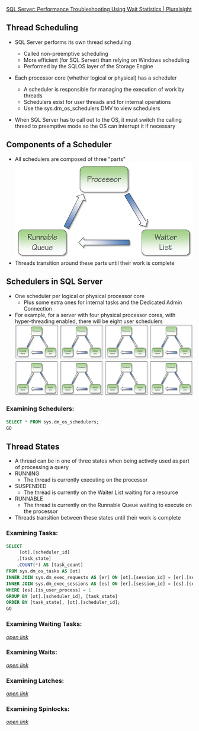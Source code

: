 [SQL Server: Performance Troubleshooting Using Wait Statistics | Pluralsight](https://www.pluralsight.com/courses/sqlserver-waits)

## Thread Scheduling
- SQL Server performs its own thread scheduling 
  + Called non-preemptive scheduling 
  + More efficient (for SQL Server) than relying on Windows scheduling 
  + Performed by the SQLOS layer of the Storage Engine 
 
- Each processor core (whether logical or physical) has a scheduler 
  + A scheduler is responsible for managing the execution of work by threads 
  + Schedulers exist for user threads and for internal operations 
  + Use the sys.dm_os_schedulers DMV to view schedulers 
 
- When SQL Server has to call out to the OS, it must switch the calling thread to preemptive mode so the OS can interrupt it if necessary

## Components of a Scheduler
- All schedulers are composed of three "parts"
![alt text](imgs/scheduler_components.png)
- Threads transition around these parts until their work is complete

## Schedulers in SQL Server
- One scheduler per logical or physical processor core
  + Plus some extra ones for internal tasks and the Dedicated Admin Connection
- For example, for a server with four physical processor cores, with hyper-threading enabled, there will be eight user schedulers
![alt text](imgs/schedulers.png)

### Examining Schedulers:
```sql
SELECT * FROM sys.dm_os_schedulers;
GO
```

## Thread States
- A thread can be in one of three states when being actively used as part of processing a query
- RUNNING
  + The thread is currently executing on the processor
- SUSPENDED
  + The thread is currently on the Waiter List waiting for a resource
- RUNNABLE
  + The thread is currently on the Runnable Queue waiting to execute on the processor
- Threads transition between these states until their work is complete

### Examining Tasks:
```sql
SELECT
	 [ot].[scheduler_id]
	,[task_state]
	,COUNT(*) AS [task_count]
FROM sys.dm_os_tasks AS [ot]
INNER JOIN sys.dm_exec_requests AS [er] ON [ot].[session_id] = [er].[session_id]
INNER JOIN sys.dm_exec_sessions AS [es] ON [er].[session_id] = [es].[session_id]
WHERE [es].[is_user_process] = 1
GROUP BY [ot].[scheduler_id], [task_state]
ORDER BY [task_state], [ot].[scheduler_id];
GO
```

### Examining Waiting Tasks:
[*open link*](ExaminingWaitingTasks.sql)

### Examining Waits:
[*open link*](ExaminingWaits.sql)

### Examining Latches:
[*open link*](ExaminingLatches.sql)

### Examining Spinlocks:
[*open link*](ExaminingSpinlocks.sql)

